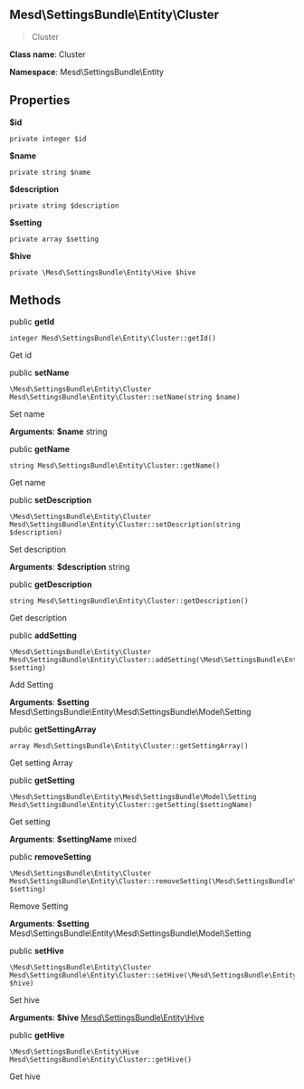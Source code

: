 Mesd\SettingsBundle\Entity\Cluster
---------------

> Cluster

> 


**Class name**: Cluster

**Namespace**: Mesd\SettingsBundle\Entity









Properties
----------


**$id** 



    private integer $id






**$name** 



    private string $name






**$description** 



    private string $description






**$setting** 



    private array $setting






**$hive** 



    private \Mesd\SettingsBundle\Entity\Hive $hive






Methods
-------


public **getId**

    integer Mesd\SettingsBundle\Entity\Cluster::getId()

Get id











public **setName**

    \Mesd\SettingsBundle\Entity\Cluster Mesd\SettingsBundle\Entity\Cluster::setName(string $name)

Set name









**Arguments**:
**$name** string 



public **getName**

    string Mesd\SettingsBundle\Entity\Cluster::getName()

Get name











public **setDescription**

    \Mesd\SettingsBundle\Entity\Cluster Mesd\SettingsBundle\Entity\Cluster::setDescription(string $description)

Set description









**Arguments**:
**$description** string 



public **getDescription**

    string Mesd\SettingsBundle\Entity\Cluster::getDescription()

Get description











public **addSetting**

    \Mesd\SettingsBundle\Entity\Cluster Mesd\SettingsBundle\Entity\Cluster::addSetting(\Mesd\SettingsBundle\Entity\Mesd\SettingsBundle\Model\Setting $setting)

Add Setting









**Arguments**:
**$setting** Mesd\SettingsBundle\Entity\Mesd\SettingsBundle\Model\Setting 



public **getSettingArray**

    array Mesd\SettingsBundle\Entity\Cluster::getSettingArray()

Get setting Array











public **getSetting**

    \Mesd\SettingsBundle\Entity\Mesd\SettingsBundle\Model\Setting Mesd\SettingsBundle\Entity\Cluster::getSetting($settingName)

Get setting









**Arguments**:
**$settingName** mixed 



public **removeSetting**

    \Mesd\SettingsBundle\Entity\Cluster Mesd\SettingsBundle\Entity\Cluster::removeSetting(\Mesd\SettingsBundle\Entity\Mesd\SettingsBundle\Model\Setting $setting)

Remove Setting









**Arguments**:
**$setting** Mesd\SettingsBundle\Entity\Mesd\SettingsBundle\Model\Setting 



public **setHive**

    \Mesd\SettingsBundle\Entity\Cluster Mesd\SettingsBundle\Entity\Cluster::setHive(\Mesd\SettingsBundle\Entity\Hive $hive)

Set hive









**Arguments**:
**$hive** [Mesd\SettingsBundle\Entity\Hive](Mesd-SettingsBundle-Entity-Hive.md) 



public **getHive**

    \Mesd\SettingsBundle\Entity\Hive Mesd\SettingsBundle\Entity\Cluster::getHive()

Get hive










